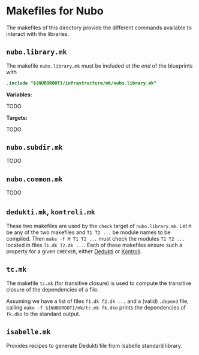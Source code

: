 Makefiles for Nubo
==================

The makefiles of this directory provide the different commands available to
interact with the libraries.

`nubo.library.mk`
-----------------

The makefile `nubo.library.mk` must be included *at the end* of the blueprints with

``` makefile
.include "${NUBOROOT}/infrastructure/mk/nubo.library.mk"
```

**Variables:**

TODO

**Targets:**

TODO

`nubo.subdir.mk`
----------------

TODO

`nubo.common.mk`
----------------

TODO

`dedukti.mk`, `kontroli.mk`
---------------------------

These two makefiles are used by the `check` target of `nubo.library.mk`. Let `M` be
any of the two makefiles and `T1 T2 ...` be module names to be compiled. Then
`make -f M T1 T2 ...` must check the modules `T1 T2 ...` located in files
`T1.dk T2.dk ...`. Each of these makefiles ensure such a property for a given
`CHECKER`, either [Dedukti](https://github.com/Deducteam/dedukti) or
[Kontroli](https://github.com/01mf02/kontroli-rs).

`tc.mk`
-------

The makefile `tc.mk` (for *t*ransitive *c*losure) is used to compute the
transitive closure of the dependencies of a file.

Assuming we have a list of files `f1.dk f2.dk ...` and a (valid) `.depend`
file, calling `make -f ${NUBOROOT}/mk/tc.mk fk.dko` prints the dependencies of
`fk.dko`
to the standard output.

`isabelle.mk`
-------------

Provides recipes to generate Dedukti file from Isabelle standard library.
